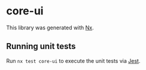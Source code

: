# core-ui

This library was generated with [Nx](https://nx.dev).

## Running unit tests

Run `nx test core-ui` to execute the unit tests via [Jest](https://jestjs.io).
